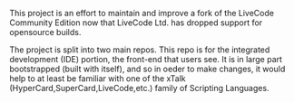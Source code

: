 This project is an effort to maintain and improve a fork of the LiveCode Community Edition now that LiveCode Ltd. has dropped support for opensource builds.

The project is split into two main repos. This repo is for the integrated development (IDE) portion, the front-end that users see. It is in large part bootstrapped (built with itself), and so in oeder to make changes, it would help to at least be familiar with one of the xTalk (HyperCard,SuperCard,LiveCode,etc.) family of Scripting Languages.
